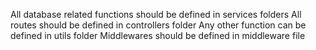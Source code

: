 All database related functions should be defined in services folders
All routes should be defined in controllers folder
Any other function can be defined in utils folder
Middlewares should be defined in middleware file